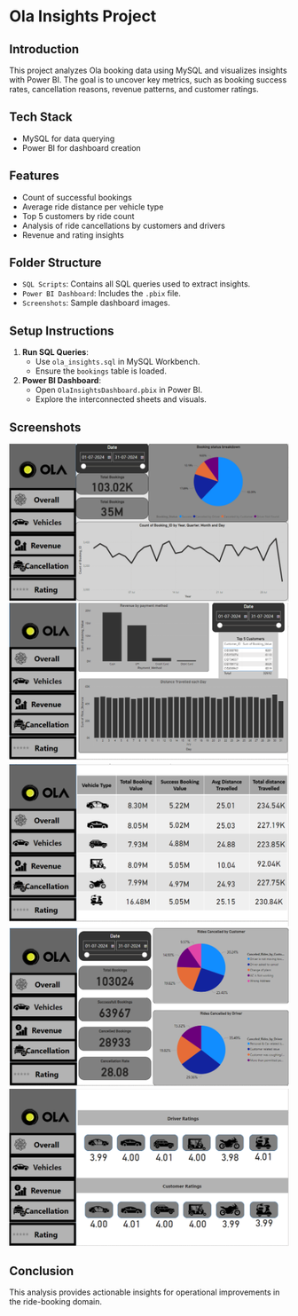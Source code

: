 # Ola Insights Project

## Introduction
This project analyzes Ola booking data using MySQL and visualizes insights with Power BI. The goal is to uncover key metrics, such as booking success rates, cancellation reasons, revenue patterns, and customer ratings.

## Tech Stack
- MySQL for data querying
- Power BI for dashboard creation

## Features
- Count of successful bookings
- Average ride distance per vehicle type
- Top 5 customers by ride count
- Analysis of ride cancellations by customers and drivers
- Revenue and rating insights

## Folder Structure
- `SQL Scripts`: Contains all SQL queries used to extract insights.
- `Power BI Dashboard`: Includes the `.pbix` file.
- `Screenshots`: Sample dashboard images.

## Setup Instructions
1. **Run SQL Queries**:
   - Use `ola_insights.sql` in MySQL Workbench.
   - Ensure the `bookings` table is loaded.
2. **Power BI Dashboard**:
   - Open `OlaInsightsDashboard.pbix` in Power BI.
   - Explore the interconnected sheets and visuals.

## Screenshots
![Overall Insights](screenshots/Overall.png)
![Revenue Insights](screenshots/Revenue.png)
![Vehicle Insights](screenshots/Vehicles.png)
![Cancellation Insights](screenshots/Cancellation.png)
![Rating Insights](screenshots/Rating.png)

## Conclusion
This analysis provides actionable insights for operational improvements in the ride-booking domain.
